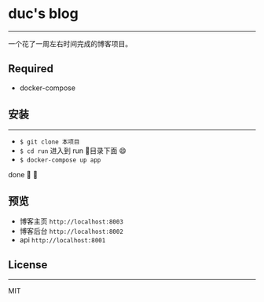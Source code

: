 # duc's blog
----------
一个花了一周左右时间完成的博客项目。

## Required
- docker-compose

## 安装
--------
- `$ git clone 本项目` 
- `$ cd run` 进入到 run 目录下面 :smile:
- `$ docker-compose up app`

done 🐳 👏

## 预览
- 博客主页 `http://localhost:8003`
- 博客后台 `http://localhost:8002`
- api `http://localhost:8001`


## License
---------
MIT